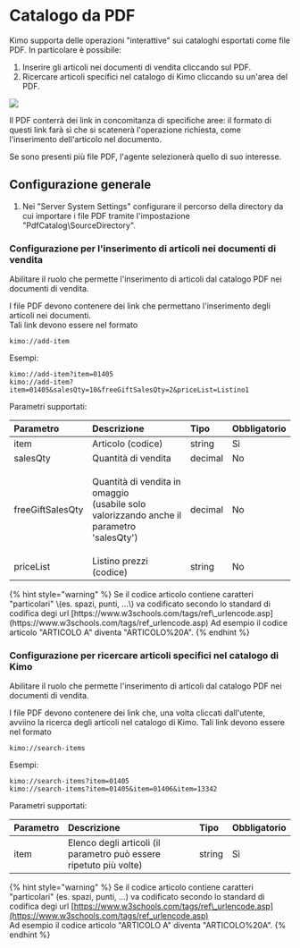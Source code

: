 # Catalogo da PDF

Kimo supporta delle operazioni "interattive" sui cataloghi esportati come file PDF. In particolare è possibile:

1. Inserire gli articoli nei documenti di vendita cliccando sul PDF.
2. Ricercare articoli specifici nel catalogo di Kimo cliccando su un'area del PDF.  

![](https://kimostorage.blob.core.windows.net/kimomanual/Images/PDF%20Catalog.gif)

Il PDF conterrà dei link in concomitanza di specifiche aree: il formato di questi link farà sì che si scatenerà l'operazione richiesta, come l'inserimento dell'articolo nel documento.

Se sono presenti più file PDF, l'agente selezionerà quello di suo interesse.

## Configurazione generale

1. Nei "Server System Settings" configurare il percorso della directory da cui importare i file PDF tramite l'impostazione "PdfCatalog\SourceDirectory". 

### Configurazione per l'inserimento di articoli nei documenti di vendita

Abilitare il ruolo che permette l'inserimento di articoli dal catalogo PDF nei documenti di vendita.

I file PDF devono contenere dei link che permettano l'inserimento degli articoli nei documenti.  
Tali link devono essere nel formato

```http
kimo://add-item
```

Esempi:

```http
kimo://add-item?item=01405
kimo://add-item?item=01405&salesQty=10&freeGiftSalesQty=2&priceList=Listino1
```

Parametri supportati:

<table>
  <thead>
    <tr>
      <th style="text-align:left">Parametro</th>
      <th style="text-align:left">Descrizione</th>
      <th style="text-align:left">Tipo</th>
      <th style="text-align:left">Obbligatorio</th>
    </tr>
  </thead>
  <tbody>
    <tr>
      <td style="text-align:left">item</td>
      <td style="text-align:left">Articolo (codice)</td>
      <td style="text-align:left">string</td>
      <td style="text-align:left">S&#xEC;</td>
    </tr>
    <tr>
      <td style="text-align:left">salesQty</td>
      <td style="text-align:left">Quantit&#xE0; di vendita</td>
      <td style="text-align:left">decimal</td>
      <td style="text-align:left">No</td>
    </tr>
    <tr>
      <td style="text-align:left">freeGiftSalesQty</td>
      <td style="text-align:left">
        <p>Quantit&#xE0; di vendita in omaggio
          <br />(usabile solo valorizzando anche il parametro &apos;salesQty&apos;)</p>
        <p></p>
      </td>
      <td style="text-align:left">decimal</td>
      <td style="text-align:left">No</td>
    </tr>
    <tr>
      <td style="text-align:left">priceList</td>
      <td style="text-align:left">Listino prezzi (codice)</td>
      <td style="text-align:left">string</td>
      <td style="text-align:left">No</td>
    </tr>
  </tbody>
</table>{% hint style="warning" %}
Se il codice articolo contiene caratteri "particolari" \(es. spazi, punti, ...\) va codificato secondo lo standard di codifica degi url [https://www.w3schools.com/tags/ref\_urlencode.asp](https://www.w3schools.com/tags/ref_urlencode.asp)  
Ad esempio il codice articolo "ARTICOLO A" diventa "ARTICOLO%20A".
{% endhint %}



### Configurazione per ricercare articoli specifici nel catalogo di Kimo

Abilitare il ruolo che permette l'inserimento di articoli dal catalogo PDF nei documenti di vendita.

I file PDF devono contenere dei link che, una volta cliccati dall'utente, avviino la ricerca degli articoli nel catalogo di Kimo. Tali link devono essere nel formato

```http
kimo://search-items
```

Esempi:

```http
kimo://search-items?item=01405
kimo://search-items?item=01405&item=01406&item=13342
```

Parametri supportati:

| Parametro | Descrizione | Tipo | Obbligatorio |
| :--- | :--- | :--- | :--- |
| item | Elenco degli articoli  \(il parametro può essere ripetuto più volte\) | string | Sì |

{% hint style="warning" %}
Se il codice articolo contiene caratteri "particolari" \(es. spazi, punti, ...\) va codificato secondo lo standard di codifica degi url [https://www.w3schools.com/tags/ref\_urlencode.asp](https://www.w3schools.com/tags/ref_urlencode.asp)  
Ad esempio il codice articolo "ARTICOLO A" diventa "ARTICOLO%20A".
{% endhint %}

